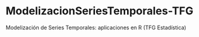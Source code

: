 # ModelizacionSeriesTemporales-TFG
Modelización de Series Temporales: aplicaciones en R (TFG Estadística)
